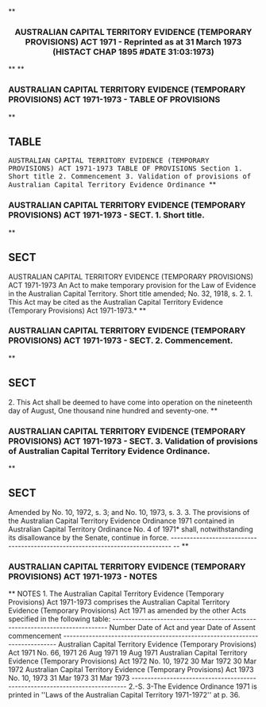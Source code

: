 **<b>

### <center><name>AUSTRALIAN CAPITAL TERRITORY EVIDENCE (TEMPORARY PROVISIONS) ACT 1971 - Reprinted as at 31 March 1973 (HISTACT CHAP 1895 #DATE 31:03:1973) </name></center>
</b>** 
**<b>

### <name>AUSTRALIAN CAPITAL TERRITORY EVIDENCE (TEMPORARY PROVISIONS) ACT 1971-1973 - TABLE OF PROVISIONS </name>
</b>** 

## TABLE
<tables> <tt><lf>                      AUSTRALIAN CAPITAL TERRITORY EVIDENCE<lf> <lf>                       (TEMPORARY PROVISIONS) ACT 1971-1973<lf> <lf>                              TABLE  OF  PROVISIONS<lf> Section<lf>   1\.        Short title<lf>   2\.        Commencement<lf>   3\.        Validation of provisions of Australian Capital Territory Evidence<lf>             Ordinance<lf> </lf></lf></lf></lf></lf></lf></lf></lf></lf></lf></lf></tt></tables>
**<b>

### <name>AUSTRALIAN CAPITAL TERRITORY EVIDENCE (TEMPORARY PROVISIONS) ACT 1971-1973 - SECT. 1\. Short title. </name>
</b>** 

## SECT
<sect>                     AUSTRALIAN  CAPITAL  TERRITORY  EVIDENCE<lf> <lf>                     (TEMPORARY  PROVISIONS)  ACT  1971-1973<lf> An Act to make temporary provision for the Law of Evidence in the Australian Capital Territory.<lf> Short title amended; No. 32, 1918, s. 2.<lf>   1\. This Act may be cited as the Australian Capital Territory Evidence (Temporary Provisions) Act 1971-1973.*<lf> </lf></lf></lf></lf></lf></lf></sect>
**<b>

### <name>AUSTRALIAN CAPITAL TERRITORY EVIDENCE (TEMPORARY PROVISIONS) ACT 1971-1973 - SECT. 2\. Commencement. </name>
</b>** 

## SECT
<sect>   2\. This Act shall be deemed to have come into operation on the nineteenth day of August, One thousand nine hundred and seventy-one.<lf> </lf></sect>
**<b>

### <name>AUSTRALIAN CAPITAL TERRITORY EVIDENCE (TEMPORARY PROVISIONS) ACT 1971-1973 - SECT. 3\. Validation of provisions of Australian Capital Territory Evidence Ordinance. </name>
</b>** 

## SECT
<sect> Amended by No. 10, 1972, s. 3; and No. 10, 1973, s. 3.<lf>   3\. The provisions of the Australian Capital Territory Evidence Ordinance 1971 contained in Australian Capital Territory Ordinance No. 4 of 1971* shall, notwithstanding its disallowance by the Senate, continue in force.<lf> ------------------------------------------------------------------------------ -- <lf> </lf></lf></lf></sect>
**<b>

### <name>AUSTRALIAN CAPITAL TERRITORY EVIDENCE (TEMPORARY PROVISIONS) ACT 1971-1973 - NOTES </name>
</b>** <lf>                                      NOTES<lf> 1\.  The Australian Capital Territory Evidence (Temporary Provisions) Act 1971-1973 comprises the Australian Capital Territory Evidence (Temporary Provisions) Act 1971 as amended by the other Acts specified in the following table:<lf> ---------------------------------------------------------------------------- <lf> <lf>                                Number                     Date of<lf>     Act                        and year     Date of Assent commencement<lf> ---------------------------------------------------------------------------- <lf> <lf>     Australian Capital<lf>     Territory Evidence<lf>     (Temporary Provisions) Act<lf>     1971                       No. 66, 1971 26 Aug 1971   19 Aug 1971<lf>     Australian Capital<lf>     Territory Evidence<lf>     (Temporary Provisions) Act<lf>     1972                       No. 10, 1972 30 Mar 1972   30 Mar 1972<lf>     Australian Capital<lf>     Territory Evidence<lf>     (Temporary Provisions) Act<lf>     1973                       No. 10, 1973 31 Mar 1973   31 Mar 1973<lf> ---------------------------------------------------------------------------- <lf> 2.-S. 3-The Evidence Ordinance 1971 is printed in ''Laws of the Australian Capital Territory 1971-1972'' at p. 36\. </lf></lf></lf></lf></lf></lf></lf></lf></lf></lf></lf></lf></lf></lf></lf></lf></lf></lf></lf></lf></lf></lf>
